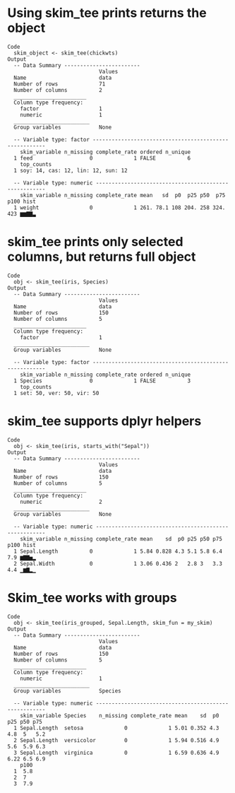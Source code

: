 # Using skim_tee prints returns the object

    Code
      skim_object <- skim_tee(chickwts)
    Output
      -- Data Summary ------------------------
                                 Values
      Name                       data  
      Number of rows             71    
      Number of columns          2     
      _______________________          
      Column type frequency:           
        factor                   1     
        numeric                  1     
      ________________________         
      Group variables            None  
      
      -- Variable type: factor -------------------------------------------------------
        skim_variable n_missing complete_rate ordered n_unique
      1 feed                  0             1 FALSE          6
        top_counts                        
      1 soy: 14, cas: 12, lin: 12, sun: 12
      
      -- Variable type: numeric ------------------------------------------------------
        skim_variable n_missing complete_rate mean   sd  p0  p25 p50  p75 p100 hist 
      1 weight                0             1 261. 78.1 108 204. 258 324.  423 ▆▆▇▇▃

# skim_tee prints only selected columns, but returns full object

    Code
      obj <- skim_tee(iris, Species)
    Output
      -- Data Summary ------------------------
                                 Values
      Name                       data  
      Number of rows             150   
      Number of columns          5     
      _______________________          
      Column type frequency:           
        factor                   1     
      ________________________         
      Group variables            None  
      
      -- Variable type: factor -------------------------------------------------------
        skim_variable n_missing complete_rate ordered n_unique
      1 Species               0             1 FALSE          3
        top_counts               
      1 set: 50, ver: 50, vir: 50

# skim_tee supports dplyr helpers

    Code
      obj <- skim_tee(iris, starts_with("Sepal"))
    Output
      -- Data Summary ------------------------
                                 Values
      Name                       data  
      Number of rows             150   
      Number of columns          5     
      _______________________          
      Column type frequency:           
        numeric                  2     
      ________________________         
      Group variables            None  
      
      -- Variable type: numeric ------------------------------------------------------
        skim_variable n_missing complete_rate mean    sd  p0 p25 p50 p75 p100 hist 
      1 Sepal.Length          0             1 5.84 0.828 4.3 5.1 5.8 6.4  7.9 ▆▇▇▅▂
      2 Sepal.Width           0             1 3.06 0.436 2   2.8 3   3.3  4.4 ▁▆▇▂▁

# Skim_tee works with groups

    Code
      obj <- skim_tee(iris_grouped, Sepal.Length, skim_fun = my_skim)
    Output
      -- Data Summary ------------------------
                                 Values 
      Name                       data   
      Number of rows             150    
      Number of columns          5      
      _______________________           
      Column type frequency:            
        numeric                  1      
      ________________________          
      Group variables            Species
      
      -- Variable type: numeric ------------------------------------------------------
        skim_variable Species    n_missing complete_rate mean    sd  p0  p25 p50 p75
      1 Sepal.Length  setosa             0             1 5.01 0.352 4.3 4.8  5   5.2
      2 Sepal.Length  versicolor         0             1 5.94 0.516 4.9 5.6  5.9 6.3
      3 Sepal.Length  virginica          0             1 6.59 0.636 4.9 6.22 6.5 6.9
        p100
      1  5.8
      2  7  
      3  7.9

